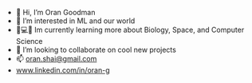 - 👋 Hi, I’m Oran Goodman
- 👀 I’m interested in ML and our world
- 🧬💻🚀 Im currently learning more about Biology, Space, and Computer Science
- 💞️ I’m looking to collaborate on cool new projects
- 📫 oran.shai@gmail.com
- www.linkedin.com/in/oran-g
<!---
Oran-G/Oran-G is a ✨ special ✨ repository because its `README.md` (this file) appears on your GitHub profile.
You can click the Preview link to take a look at your changes.
--->

